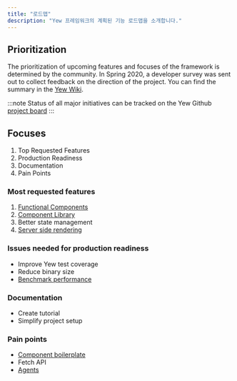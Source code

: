 ```yaml
---
title: "로드맵"
description: "Yew 프레임워크의 계획된 기능 로드맵을 소개합니다."
---
```


## Prioritization

The prioritization of upcoming features and focuses of the framework is determined by the community. 
In Spring 2020, a developer survey was sent out to collect feedback on the direction of the project. 
You can find the summary in the [Yew Wiki](https://github.com/yewstack/yew/wiki/Dev-Survey-%5BSpring-2020%5D).

:::note
Status of all major initiatives can be tracked on the Yew Github [project board](https://github.com/yewstack/yew/projects)
:::

## Focuses

1. Top Requested Features
2. Production Readiness
3. Documentation
4. Pain Points

### Most requested features

1. [Functional Components](https://github.com/yewstack/yew/projects/3)
2. [Component Library](https://github.com/yewstack/yew/projects/4)
3. Better state management
4. [Server side rendering](https://github.com/yewstack/yew/projects/5)

### Issues needed for production readiness

* Improve Yew test coverage
* Reduce binary size
* [Benchmark performance](https://github.com/yewstack/yew/issues/5)

### Documentation

* Create tutorial
* Simplify project setup

### Pain points

* [Component boilerplate](https://github.com/yewstack/yew/issues/830)
* Fetch API
* [Agents](https://github.com/yewstack/yew/projects/6)

